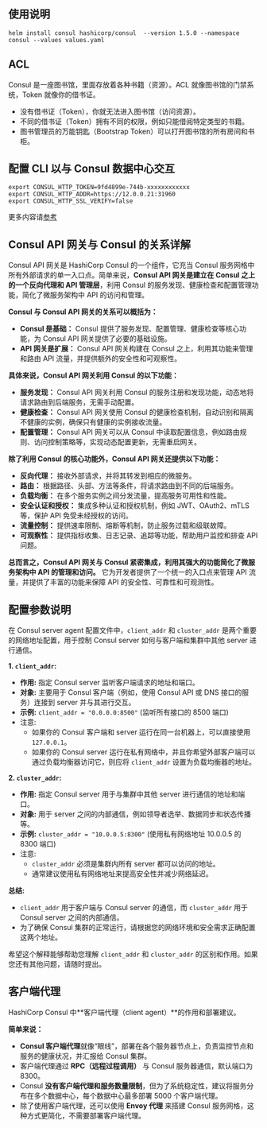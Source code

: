 ## 使用说明
```shell
helm install consul hashicorp/consul  --version 1.5.0 --namespace consul --values values.yaml
```


## ACL
Consul 是一座图书馆，里面存放着各种书籍（资源）。ACL 就像图书馆的门禁系统，Token 就像你的借书证。

+ 没有借书证（Token），你就无法进入图书馆（访问资源）。
+ 不同的借书证（Token）拥有不同的权限，例如只能借阅特定类型的书籍。
+ 图书管理员的万能钥匙（Bootstrap Token）可以打开图书馆的所有房间和书柜。

## 配置 CLI 以与 Consul 数据中心交互

```
export CONSUL_HTTP_TOKEN=9fd4899e-744b-xxxxxxxxxxxx
export CONSUL_HTTP_ADDR=https://12.0.0.21:31960
export CONSUL_HTTP_SSL_VERIFY=false
```

更多内容请[参考](https://developer.hashicorp.com/consul/tutorials/get-started-kubernetes/kubernetes-gs-deploy)

## Consul API 网关与 Consul 的关系详解

Consul API 网关是 HashiCorp Consul 的一个组件，它充当 Consul 服务网格中所有外部请求的单一入口点。简单来说，**Consul API 网关是建立在 Consul 之上的一个反向代理和 API 管理层**，利用 Consul 的服务发现、健康检查和配置管理功能，简化了微服务架构中 API 的访问和管理。

**Consul 与 Consul API 网关的关系可以概括为：**

- **Consul 是基础：** Consul 提供了服务发现、配置管理、健康检查等核心功能，为 Consul API 网关提供了必要的基础设施。
- **API 网关是扩展：** Consul API 网关构建在 Consul 之上，利用其功能来管理和路由 API 流量，并提供额外的安全性和可观察性。

**具体来说，Consul API 网关利用 Consul 的以下功能：**

- **服务发现：** Consul API 网关利用 Consul 的服务注册和发现功能，动态地将请求路由到后端服务，无需手动配置。
- **健康检查：** Consul API 网关使用 Consul 的健康检查机制，自动识别和隔离不健康的实例，确保只有健康的实例接收流量。
- **配置管理：** Consul API 网关可以从 Consul 中读取配置信息，例如路由规则、访问控制策略等，实现动态配置更新，无需重启网关。

**除了利用 Consul 的核心功能外，Consul API 网关还提供以下功能：**

- **反向代理：** 接收外部请求，并将其转发到相应的微服务。
- **路由：** 根据路径、头部、方法等条件，将请求路由到不同的后端服务。
- **负载均衡：** 在多个服务实例之间分发流量，提高服务可用性和性能。
- **安全认证和授权：** 集成多种认证和授权机制，例如 JWT、OAuth2、mTLS 等，保护 API 免受未经授权的访问。
- **流量控制：** 提供速率限制、熔断等机制，防止服务过载和级联故障。
- **可观察性：** 提供指标收集、日志记录、追踪等功能，帮助用户监控和排查 API 问题。

**总而言之，Consul API 网关与 Consul 紧密集成，利用其强大的功能简化了微服务架构中 API 的管理和访问。** 它为开发者提供了一个统一的入口点来管理 API 流量，并提供了丰富的功能来保障 API 的安全性、可靠性和可观测性。

## 配置参数说明

在 Consul server agent 配置文件中，`client_addr` 和 `cluster_addr` 是两个重要的网络地址配置，用于控制 Consul server 如何与客户端和集群中其他 server 进行通信。

**1. `client_addr`:**

- **作用:** 指定 Consul server 监听客户端请求的地址和端口。
- **对象:** 主要用于 Consul 客户端（例如，使用 Consul API 或 DNS 接口的服务）连接到 server 并与其进行交互。
- **示例:** `client_addr = "0.0.0.0:8500"` (监听所有接口的 8500 端口)
- 注意:
  - 如果你的 Consul 客户端和 server 运行在同一台机器上，可以直接使用 `127.0.0.1`。
  - 如果你的 Consul server 运行在私有网络中，并且你希望外部客户端可以通过负载均衡器访问它，则应将 `client_addr` 设置为负载均衡器的地址。

**2. `cluster_addr`:**

- **作用:** 指定 Consul server 用于与集群中其他 server 进行通信的地址和端口。
- **对象:** 用于 server 之间的内部通信，例如领导者选举、数据同步和状态传播等。
- **示例:** `cluster_addr = "10.0.0.5:8300"` (使用私有网络地址 10.0.0.5 的 8300 端口)
- 注意:
  - `cluster_addr` 必须是集群内所有 server 都可以访问的地址。
  - 通常建议使用私有网络地址来提高安全性并减少网络延迟。

**总结:**

- `client_addr` 用于客户端与 Consul server 的通信，而 `cluster_addr` 用于 Consul server 之间的内部通信。
- 为了确保 Consul 集群的正常运行，请根据您的网络环境和安全需求正确配置这两个地址。

希望这个解释能够帮助您理解 `client_addr` 和 `cluster_addr` 的区别和作用。如果您还有其他问题，请随时提出。

## 客户端代理

HashiCorp Consul 中**客户端代理（client agent）**的作用和部署建议。

**简单来说：**

- **Consul 客户端代理**就像“眼线”，部署在各个服务器节点上，负责监控节点和服务的健康状况，并汇报给 Consul 集群。
- 客户端代理通过 **RPC（远程过程调用）** 与 Consul 服务器通信，默认端口为 8300。
- Consul **没有客户端代理和服务数量限制**，但为了系统稳定性，建议将服务分布在多个数据中心，每个数据中心最多部署 5000 个客户端代理。
- 除了使用客户端代理，还可以使用 **Envoy 代理** 来搭建 Consul 服务网格，这种方式更简化，不需要部署客户端代理。

